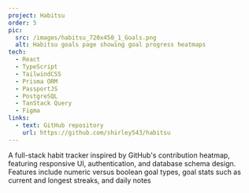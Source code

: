 ```yaml
---
project: Habitsu
order: 5
pic:
  src: /images/habitsu_720x450_1_Goals.png
  alt: Habitsu goals page showing goal progress heatmaps
tech:
  - React
  - TypeScript
  - TailwindCSS
  - Prisma ORM
  - PassportJS
  - PostgreSQL
  - TanStack Query
  - Figma
links:
  - text: GitHub repository
    url: https://github.com/shirley543/habitsu
---
```


A full-stack habit tracker inspired by GitHub's contribution heatmap, featuring responsive UI, authentication, and database schema design. Features include numeric versus boolean goal types, goal stats such as current and longest streaks, and daily notes
